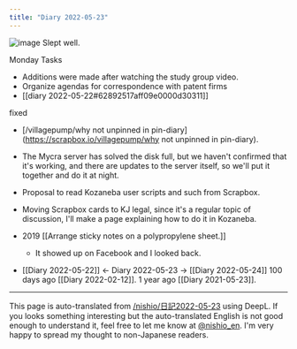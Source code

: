 ```yaml
---
title: "Diary 2022-05-23"
---
```



![image](https://gyazo.com/76fd7cbf35406a0c9d77b73d66cf1972/thumb/1000)
Slept well.

Monday Tasks
- Additions were made after watching the study group video.
- Organize agendas for correspondence with patent firms
- [[diary 2022-05-22#62892517aff09e0000d30311]]


fixed
- [/villagepump/why not unpinned in pin-diary](https://scrapbox.io/villagepump/why not unpinned in pin-diary).


- The Mycra server has solved the disk full, but we haven't confirmed that it's working, and there are updates to the server itself, so we'll put it together and do it at night.

- Proposal to read Kozaneba user scripts and such from Scrapbox.
- Moving Scrapbox cards to KJ legal, since it's a regular topic of discussion, I'll make a page explaining how to do it in Kozaneba.

- 2019  [[Arrange sticky notes on a polypropylene sheet.]]
    - It showed up on Facebook and I looked back.

- [[Diary 2022-05-22]] ← Diary 2022-05-23 → [[Diary 2022-05-24]]
100 days ago [[Diary 2022-02-12]].
1 year ago [[Diary 2021-05-23]].
---
This page is auto-translated from [/nishio/日記2022-05-23](https://scrapbox.io/nishio/日記2022-05-23) using DeepL. If you looks something interesting but the auto-translated English is not good enough to understand it, feel free to let me know at [@nishio_en](https://twitter.com/nishio_en). I'm very happy to spread my thought to non-Japanese readers.